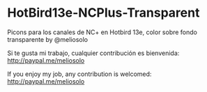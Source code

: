 # HotBird13e-NCPlus-Transparent
Picons para los canales de NC+ en Hotbird 13e, color sobre fondo transparente by @meliosolo

Si te gusta mi trabajo, cualquier contribución es bienvenida: http://paypal.me/meliosolo

If you enjoy my job, any contribution is welcomed: http://paypal.me/meliosolo
